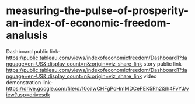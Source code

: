 # measuring-the-pulse-of-prosperity-an-index-of-economic-freedom-analusis

Dashboard public link-https://public.tableau.com/views/indexofeconomicfreedom/Dashboard1?:language=en-US&:display_count=n&:origin=viz_share_link
story public link-https://public.tableau.com/views/indexofeconomicfreedom/Dashboard1?:language=en-US&:display_count=n&:origin=viz_share_link
video demonstration link-https://drive.google.com/file/d/10ojlwCHFgPoHmMDCePEK5Rh2iSh4FvYJ/view?usp=drivesdk
